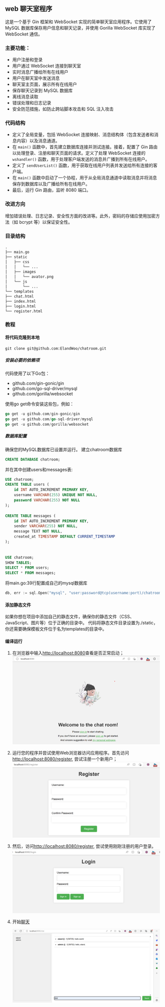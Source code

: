 ## web 聊天室程序
这是一个基于 Gin 框架和 WebSocket 实现的简单聊天室应用程序。它使用了 MySQL 数据库保存用户信息和聊天记录，并使用 Gorilla WebSocket 库实现了 WebSocket 通信。


### 主要功能：

* 用户注册和登录
* 用户通过 WebSocket 连接到聊天室
* 实时消息广播给所有在线用户
* 用户在聊天室中发送消息
* 聊天室主页面，展示所有在线用户
* 保存聊天记录到 MySQL 数据库
* 离线消息读取
* 错误处理和日志记录
* 安全防范措施，如防止跨站脚本攻击和 SQL 注入攻击
 

### 代码结构

* 定义了全局变量，包括 WebSocket 连接映射、消息结构体（包含发送者和消息内容）以及消息通道。
* 在 `main()` 函数中，首先建立数据库连接并测试连接。接着，配置了 Gin 路由以处理登录、注册和聊天页面的请求。定义了处理 WebSocket 连接的 `wshandler()` 函数，用于处理客户端发送的消息并广播到所有在线用户。
* 定义了 `sendUserList()` 函数，用于获取在线用户列表并发送给所有连接的客户端。
* 在 `main()` 函数中启动了一个协程，用于从全局消息通道中读取消息并将消息保存到数据库以及广播给所有在线用户。
* 最后，运行 Gin 路由，监听 8080 端口。


### 改进方向
增加错误处理、日志记录、安全性方面的改进等。此外，密码的存储应使用加密方法（如 bcrypt 等）以保证安全性。


### 目录结构
``` arduino
.
├── main.go
├── static
│   ├── css
│   │   └── ...
│   ├── images
│   │   └── avator.png
│   └── js
│       └── ...
└── templates
├── chat.html
├── index.html
├── login.html
└── register.html
```


### 教程
#### 将代码克隆到本地
```
git clone git@github.com:ElandWoo/chatroom.git
```

##### 安装必要的依赖项

代码使用了以下Go包：

* github.com/gin-gonic/gin
* github.com/go-sql-driver/mysql
* github.com/gorilla/websocket

使用go get命令安装这些包，例如：

``` go 
go get -u github.com/gin-gonic/gin
go get -u github.com/go-sql-driver/mysql
go get -u github.com/gorilla/websocket
```

##### 数据库配置
确保您的MySQL数据库已设置并运行。
建立chatroom数据库
``` sql
CREATE DATABASE chatroom;
```
并在其中创建users和messages表:
``` sql
USE chatroom;
CREATE TABLE users (
    id INT AUTO_INCREMENT PRIMARY KEY,
    username VARCHAR(255) UNIQUE NOT NULL,
    password VARCHAR(255) NOT NULL
);

CREATE TABLE messages (
    id INT AUTO_INCREMENT PRIMARY KEY,
    sender VARCHAR(255) NOT NULL,
    message TEXT NOT NULL,
    created_at TIMESTAMP DEFAULT CURRENT_TIMESTAMP
);


USE chatroom;
SHOW TABLES;
SELECT * FROM users;
SELECT * FROM messages;
```

将main.go:39行配置成自己的mysql数据库
``` go
db, err := sql.Open("mysql", "user:password@tcp(username:port)/chatroom")
```

#### 添加静态文件
如果你想在项目中添加自己的静态文件，确保你的静态文件（CSS、JavaScript、图片等）位于正确的目录中。
代码将静态文件目录设置为./static，你还需要确保模板文件位于名为templates的目录中。

#### 编译运行
1. 在浏览器中输入[http://localhost:8080](http://localhost:8080)查看是否正常启动；
   ![./static/images/index.png](./static/images/index.png)
2. 运行您的程序并尝试使用Web浏览器访问应用程序。首先访问[http://localhost:8080/register](http://localhost:8080/register), 尝试注册一个新用户；
   ![./static/images/register.png](./static/images/register.png)
3. 然后，访问[http://localhost:8080/register](http://localhost:8080/register), 尝试使用刚刚注册的用户登录。
   ![./static/images/login.png](./static/images/login.png)
   
4. 开始[聊天](http://localhost:8080/chat) 
   
   ![./static/images/chat.png](./static/images/chat.png)